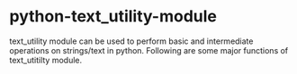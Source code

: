 # python-text_utility-module
text_utility module can be used to perform basic and intermediate operations on strings/text in python. Following are some major functions of text_utitilty module.
